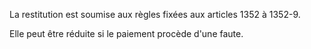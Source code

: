 La restitution est soumise aux règles fixées aux articles 1352 à 1352-9.

Elle peut être réduite si le paiement procède d'une faute.

